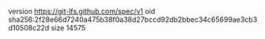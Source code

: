 version https://git-lfs.github.com/spec/v1
oid sha256:2f28e66d7240a475b38f0a38d27bccd92db2bbec34c65699ae3cb3d10508c22d
size 14575
